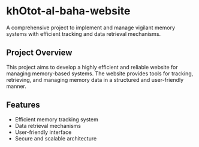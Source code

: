 # khOtot-al-baha-website

A comprehensive project to implement and manage vigilant memory systems with efficient tracking and data retrieval mechanisms.

## Project Overview
This project aims to develop a highly efficient and reliable website for managing memory-based systems. The website provides tools for tracking, retrieving, and managing memory data in a structured and user-friendly manner.

## Features
- Efficient memory tracking system
- Data retrieval mechanisms
- User-friendly interface
- Secure and scalable architecture
